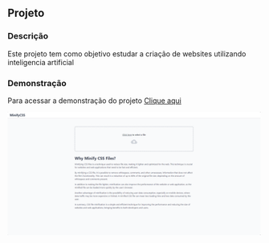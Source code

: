 ## Projeto

### Descrição
Este projeto tem como objetivo estudar a criação de websites utilizando inteligencia artificial

### Demonstração
Para acessar a demonstração do projeto <a href="https://minifycss.netlify.app/" target="_blank">Clique aqui</a>


![GitHub Logo](/src/assets/img/preview2.png)
